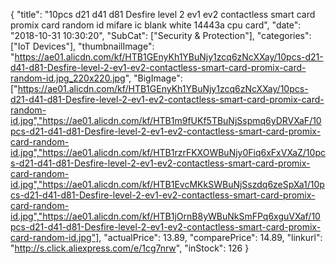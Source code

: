 {
	"title": "10pcs d21 d41 d81 Desfire level 2 ev1 ev2 contactless smart card promix card random id mifare ic blank white 14443a cpu card",
	"date": "2018-10-31 10:30:20",
	"SubCat": ["Security & Protection"],
	"categories": ["IoT Devices"],
	"thumbnailImage": "https://ae01.alicdn.com/kf/HTB1GEnyKh1YBuNjy1zcq6zNcXXay/10pcs-d21-d41-d81-Desfire-level-2-ev1-ev2-contactless-smart-card-promix-card-random-id.jpg_220x220.jpg",
	"BigImage": ["https://ae01.alicdn.com/kf/HTB1GEnyKh1YBuNjy1zcq6zNcXXay/10pcs-d21-d41-d81-Desfire-level-2-ev1-ev2-contactless-smart-card-promix-card-random-id.jpg","https://ae01.alicdn.com/kf/HTB1m9fUKf5TBuNjSspmq6yDRVXaF/10pcs-d21-d41-d81-Desfire-level-2-ev1-ev2-contactless-smart-card-promix-card-random-id.jpg","https://ae01.alicdn.com/kf/HTB1rzrFKXOWBuNjy0Fiq6xFxVXaZ/10pcs-d21-d41-d81-Desfire-level-2-ev1-ev2-contactless-smart-card-promix-card-random-id.jpg","https://ae01.alicdn.com/kf/HTB1EvcMKkSWBuNjSszdq6zeSpXa1/10pcs-d21-d41-d81-Desfire-level-2-ev1-ev2-contactless-smart-card-promix-card-random-id.jpg","https://ae01.alicdn.com/kf/HTB1jOrnB8yWBuNkSmFPq6xguVXaf/10pcs-d21-d41-d81-Desfire-level-2-ev1-ev2-contactless-smart-card-promix-card-random-id.jpg"],
	"actualPrice": 13.89,
	"comparePrice": 14.89,
	"linkurl": "http://s.click.aliexpress.com/e/1cg7nrw",
	"inStock": 126
}
